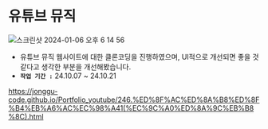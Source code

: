 # 유튜브 뮤직
![스크린샷 2024-01-06 오후 6 14 56](https://github.com/jieun419/poke-dex/assets/109754988/406a46ef-a8a7-477a-9493-0f473d3b9832)
- 유튜브 뮤직 웹사이트에 대한 클론코딩을 진행하였으며, UI적으로 개선되면 좋을 것 같다고 생각한 부분을 개선해봤습니다.
- **`작업 기간 :`** 24.10.07 ~ 24.10.21

https://jonggu-code.github.io/Portfolio_youtube/246.%ED%8F%AC%ED%8A%B8%ED%8F%B4%EB%A6%AC%EC%98%A41(%EC%9C%A0%ED%8A%9C%EB%B8%8C).html
